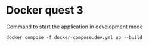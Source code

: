 # Docker quest 3

Command to start the application in development mode

```shell
docker compose -f docker-compose.dev.yml up --build
```
